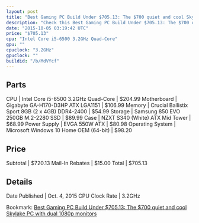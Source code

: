 ```yaml
---
layout: post
title: "Best Gaming PC Build Under $705.13: The $700 quiet and cool Skylake PC with dual 1080p monitors"
description: "Check this Best Gaming PC Build Under $705.13: The $700 quiet and cool Skylake PC with dual 1080p monitors. CPU: Intel Core i5-6500 3.2GHz Quad-Core, Motherboard: Gigabyte"
date: "2015-10-05 03:19:42 UTC"
price: "$705.13"
cpu: "Intel Core i5-6500 3.2GHz Quad-Core"
gpu: ""
cpuclock: "3.2GHz"
gpuclock: ""
buildid: "/b/MdVYcf"
---
```


## Parts

CPU | Intel Core i5-6500 3.2GHz Quad-Core | $204.99
Motherboard | Gigabyte GA-H170-D3HP ATX LGA1151 | $106.99
Memory | Crucial Ballistix Sport 8GB (2 x 4GB) DDR4-2400 | $54.99
Storage | Samsung 850 EVO 250GB M.2-2280 SSD | $89.99
Case | NZXT S340 (White) ATX Mid Tower | $68.99
Power Supply | EVGA 550W ATX | $80.98
Operating System | Microsoft Windows 10 Home OEM (64-bit) | $98.20

## Price

Subtotal | $720.13
Mail-In Rebates | $15.00
Total | $705.13

## Details

Date Published | Oct. 4, 2015
CPU Clock Rate | 3.2GHz

Bookmark: [Best Gaming PC Build Under $705.13: The $700 quiet and cool Skylake PC with dual 1080p monitors](http://pcbuilders.github.io/2015/10/05/best-gaming-pc-build-under-705-dollars-dot-13-the-700-dollars-quiet-and-cool-skylake-pc-with-dual-1080p-monitors/)
